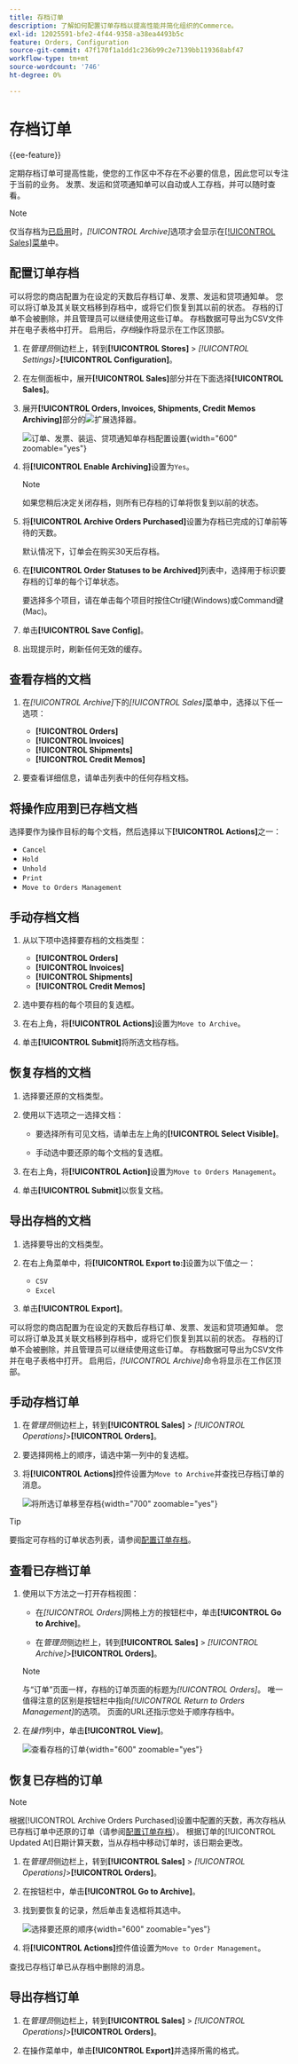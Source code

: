 ```yaml
---
title: 存档订单
description: 了解如何配置订单存档以提高性能并简化组织的Commerce。
exl-id: 12025591-bfe2-4f44-9358-a38ea4493b5c
feature: Orders, Configuration
source-git-commit: 47f170f1a1dd1c236b99c2e7139bb119368abf47
workflow-type: tm+mt
source-wordcount: '746'
ht-degree: 0%

---
```


# 存档订单

{{ee-feature}}

定期存档订单可提高性能，使您的工作区中不存在不必要的信息，因此您可以专注于当前的业务。 发票、发运和贷项通知单可以自动或人工存档，并可以随时查看。

>[!NOTE]
>
>仅当存档为[已启用](../configuration-reference/sales/sales.md)时，_[!UICONTROL Archive]_&#x200B;选项才会显示在[[!UICONTROL Sales]菜单](sales-menu.md)中。

## 配置订单存档

可以将您的商店配置为在设定的天数后存档订单、发票、发运和贷项通知单。 您可以将订单及其关联文档移到存档中，或将它们恢复到其以前的状态。 存档的订单不会被删除，并且管理员可以继续使用这些订单。 存档数据可导出为CSV文件并在电子表格中打开。 启用后，_存档_&#x200B;操作将显示在工作区顶部。

1. 在&#x200B;_管理员_&#x200B;侧边栏上，转到&#x200B;**[!UICONTROL Stores]** > _[!UICONTROL Settings]_>**[!UICONTROL Configuration]**。

1. 在左侧面板中，展开&#x200B;**[!UICONTROL Sales]**&#x200B;部分并在下面选择&#x200B;**[!UICONTROL Sales]**。

1. 展开&#x200B;**[!UICONTROL Orders, Invoices, Shipments, Credit Memos Archiving]**&#x200B;部分的![扩展选择器](../assets/icon-display-expand.png)。

   ![订单、发票、装运、贷项通知单存档配置设置](../configuration-reference/sales/assets/sales-orders-invoices-shipments-credit-memos-archiving.png){width="600" zoomable="yes"}

1. 将&#x200B;**[!UICONTROL Enable Archiving]**&#x200B;设置为`Yes`。

   >[!NOTE]
   >
   >如果您稍后决定关闭存档，则所有已存档的订单将恢复到以前的状态。

1. 将&#x200B;**[!UICONTROL Archive Orders Purchased]**&#x200B;设置为存档已完成的订单前等待的天数。

   默认情况下，订单会在购买30天后存档。

1. 在&#x200B;**[!UICONTROL Order Statuses to be Archived]**&#x200B;列表中，选择用于标识要存档的订单的每个订单状态。

   要选择多个项目，请在单击每个项目时按住Ctrl键(Windows)或Command键(Mac)。

1. 单击&#x200B;**[!UICONTROL Save Config]**。

1. 出现提示时，刷新任何无效的缓存。

## 查看存档的文档

1. 在&#x200B;_[!UICONTROL Archive]_&#x200B;下的&#x200B;_[!UICONTROL Sales]_&#x200B;菜单中，选择以下任一选项：

   - **[!UICONTROL Orders]**
   - **[!UICONTROL Invoices]**
   - **[!UICONTROL Shipments]**
   - **[!UICONTROL Credit Memos]**

1. 要查看详细信息，请单击列表中的任何存档文档。

## 将操作应用到已存档文档

选择要作为操作目标的每个文档，然后选择以下&#x200B;**[!UICONTROL Actions]**&#x200B;之一：

- `Cancel`
- `Hold`
- `Unhold`
- `Print`
- `Move to Orders Management`

## 手动存档文档

1. 从以下项中选择要存档的文档类型：

   - **[!UICONTROL Orders]**
   - **[!UICONTROL Invoices]**
   - **[!UICONTROL Shipments]**
   - **[!UICONTROL Credit Memos]**

1. 选中要存档的每个项目的复选框。

1. 在右上角，将&#x200B;**[!UICONTROL Actions]**&#x200B;设置为`Move to Archive`。

1. 单击&#x200B;**[!UICONTROL Submit]**&#x200B;将所选文档存档。

## 恢复存档的文档

1. 选择要还原的文档类型。

1. 使用以下选项之一选择文档：

   - 要选择所有可见文档，请单击左上角的&#x200B;**[!UICONTROL Select Visible]**。

   - 手动选中要还原的每个文档的复选框。

1. 在右上角，将&#x200B;**[!UICONTROL Action]**&#x200B;设置为`Move to Orders Management`。

1. 单击&#x200B;**[!UICONTROL Submit]**&#x200B;以恢复文档。

## 导出存档的文档

1. 选择要导出的文档类型。

1. 在右上角菜单中，将&#x200B;**[!UICONTROL Export to:]**&#x200B;设置为以下值之一：

   - `CSV`
   - `Excel`

1. 单击&#x200B;**[!UICONTROL Export]**。

可以将您的商店配置为在设定的天数后存档订单、发票、发运和贷项通知单。 您可以将订单及其关联文档移到存档中，或将它们恢复到其以前的状态。 存档的订单不会被删除，并且管理员可以继续使用这些订单。 存档数据可导出为CSV文件并在电子表格中打开。 启用后，_[!UICONTROL Archive]_&#x200B;命令将显示在工作区顶部。

## 手动存档订单

1. 在&#x200B;_管理员_&#x200B;侧边栏上，转到&#x200B;**[!UICONTROL Sales]** > _[!UICONTROL Operations]_>**[!UICONTROL Orders]**。

1. 要选择网格上的顺序，请选中第一列中的复选框。

1. 将&#x200B;**[!UICONTROL Actions]**&#x200B;控件设置为`Move to Archive`并查找已存档订单的消息。

   ![将所选订单移至存档](./assets/order-move-to-archive.png){width="700" zoomable="yes"}

>[!TIP]
>
>要指定可存档的订单状态列表，请参阅[配置订单存档](#configure-the-order-archive)。

## 查看已存档订单

1. 使用以下方法之一打开存档视图：

   - 在&#x200B;_[!UICONTROL Orders]_&#x200B;网格上方的按钮栏中，单击&#x200B;**[!UICONTROL Go to Archive]**。

   - 在&#x200B;_管理员_&#x200B;侧边栏上，转到&#x200B;**[!UICONTROL Sales]** > _[!UICONTROL Archive]_>**[!UICONTROL Orders]**。

   >[!NOTE]
   >
   >与“订单”页面一样，存档的订单页面的标题为&#x200B;_[!UICONTROL Orders]_。 唯一值得注意的区别是按钮栏中指向&#x200B;_[!UICONTROL Return to Orders Management]_&#x200B;的选项。 页面的URL还指示您处于顺序存档中。

1. 在&#x200B;_操作_&#x200B;列中，单击&#x200B;**[!UICONTROL View]**。

   ![查看存档的订单](./assets/order-archived-view.png){width="600" zoomable="yes"}

## 恢复已存档的订单

>[!NOTE]
>
>根据[!UICONTROL Archive Orders Purchased]设置中配置的天数，再次存档从已存档订单中还原的订单（请参阅[配置订单存档](#configure-the-order-archive)）。 根据订单的[!UICONTROL Updated At]日期计算天数，当从存档中移动订单时，该日期会更改。

1. 在&#x200B;_管理员_&#x200B;侧边栏上，转到&#x200B;**[!UICONTROL Sales]** > _[!UICONTROL Operations]_>**[!UICONTROL Orders]**。

1. 在按钮栏中，单击&#x200B;**[!UICONTROL Go to Archive]**。

1. 找到要恢复的记录，然后单击复选框将其选中。

   ![选择要还原的顺序](./assets/order-archived-select-to-restore.png){width="600" zoomable="yes"}

1. 将&#x200B;**[!UICONTROL Actions]**&#x200B;控件值设置为`Move to Order Management`。

查找已存档订单已从存档中删除的消息。

## 导出存档订单

1. 在&#x200B;_管理员_&#x200B;侧边栏上，转到&#x200B;**[!UICONTROL Sales]** > _[!UICONTROL Operations]_>**[!UICONTROL Orders]**。

1. 在操作菜单中，单击&#x200B;**[!UICONTROL Export]**&#x200B;并选择所需的格式。
